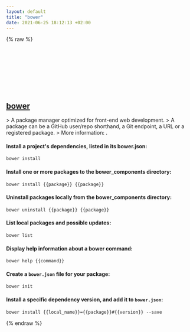 ```yaml
---
layout: default
title: "bower"
date: 2021-06-25 18:12:13 +02:00
---
```

{% raw %}
<h2 id="bower">
  <a href="/en/common/bower.html">bower</a> <a href="#bower"><svg class="icon">
    <use href="/assets/images/unicode_sprite.svg#link" />
  </svg></a>
</h2>
> A package manager optimized for front-end web development.
> A package can be a GitHub user/repo shorthand, a Git endpoint, a URL or a registered package.
> More information: <https://bower.io/>.

#### Install a project's dependencies, listed in its bower.json:
```shell
bower install
```
#### Install one or more packages to the bower_components directory:
```shell
bower install {{package}} {{package}}
```
#### Uninstall packages locally from the bower_components directory:
```shell
bower uninstall {{package}} {{package}}
```
#### List local packages and possible updates:
```shell
bower list
```
#### Display help information about a bower command:
```shell
bower help {{command}}
```
#### Create a `bower.json` file for your package:
```shell
bower init
```
#### Install a specific dependency version, and add it to `bower.json`:
```shell
bower install {{local_name}}={{package}}#{{version}} --save
```
{% endraw %}
